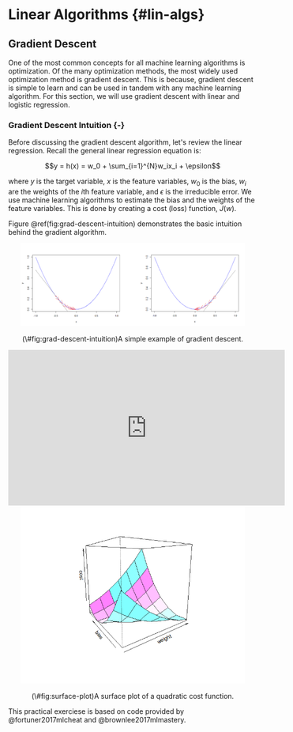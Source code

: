 # Linear Algorithms {#lin-algs}


## Gradient Descent

One of the most common concepts for all machine learning algorithms is optimization. Of the many optimization methods, the most widely used optimization method is gradient descent. This is because, gradient descent is simple to learn and can be used in tandem with any machine learning algorithm. For this section, we will use gradient descent with linear and logistic regression. 

### Gradient Descent Intuition {-}

Before discussing the gradient descent algorithm, let's review the linear regression. Recall the general linear regression equation is:

$$y = h(x) =  w_0 + \sum_{i=1}^{N}w_ix_i + \epsilon$$

where $y$ is the target variable, $x$ is the feature variables, $w_0$ is the bias, $w_i$ are the weights of the $i$th feature variable, and $\epsilon$ is the irreducible error. We use machine learning algorithms to estimate the bias and the weights of the feature variables. This is done by creating a cost (loss) function, $J(w)$.

Figure \@ref(fig:grad-descent-intuition) demonstrates the basic intuition behind the gradient algorithm.

<div class="figure" style="text-align: center">
<img src="img/gradient-descent-example.png" alt="A simple example of gradient descent." width="90%" />
<p class="caption">(\#fig:grad-descent-intuition)A simple example of gradient descent.</p>
</div>


<iframe width="560" height="315" src="https://www.youtube.com/embed/8zdo6cnCW2w" frameborder="0" allow="autoplay; encrypted-media" allowfullscreen></iframe>

<div class="figure" style="text-align: center">
<img src="img/surface-plot.png" alt="A surface plot of a quadratic cost function." width="90%" />
<p class="caption">(\#fig:surface-plot)A surface plot of a quadratic cost function.</p>
</div>


This practical exerciese is based on code provided by @fortuner2017mlcheat and @brownlee2017mlmastery.
